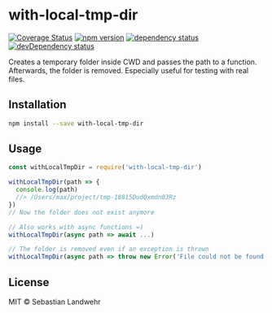 <!--@h1([pkg.name])-->
# with-local-tmp-dir
<!--/@-->

<!--@shields('coveralls', 'npm', 'deps', 'devDeps')-->
[![Coverage Status](https://img.shields.io/coveralls/dword-design/with-local-tmp-dir/master.svg)](https://coveralls.io/r/dword-design/with-local-tmp-dir?branch=master) [![npm version](https://img.shields.io/npm/v/with-local-tmp-dir.svg)](https://www.npmjs.com/package/with-local-tmp-dir) [![dependency status](https://img.shields.io/david/dword-design/with-local-tmp-dir/master.svg)](https://david-dm.org/dword-design/with-local-tmp-dir/master) [![devDependency status](https://img.shields.io/david/dev/dword-design/with-local-tmp-dir/master.svg)](https://david-dm.org/dword-design/with-local-tmp-dir/master#info=devDependencies)
<!--/@-->

<!--@pkg.description-->
Creates a temporary folder inside CWD and passes the path to a function. Afterwards, the folder is removed. Especially useful for testing with real files.
<!--/@-->

<!--@installation()-->
## Installation

```sh
npm install --save with-local-tmp-dir
```
<!--/@-->

## Usage

```js
const withLocalTmpDir = require('with-local-tmp-dir')

withLocalTmpDir(path => {
  console.log(path)
  //> /Users/max/project/tmp-18815DudQxmdn03Rz
})
// Now the folder does not exist anymore

// Also works with async functions =)
withLocalTmpDir(async path => await ...)

// The folder is removed even if an exception is thrown
withLocalTmpDir(async path => throw new Error('File could not be found'))
```

<!--@license()-->
## License

MIT © Sebastian Landwehr
<!--/@-->
